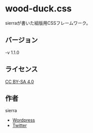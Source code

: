 # wood-duck.css

sierraが書いた組版用CSSフレームワーク。

## バージョン
-v 1.1.0

## ライセンス
[CC BY-SA 4.0](https://creativecommons.org/licenses/by-sa/4.0/)

## 作者
sierra  
- [Wordpress](http://tenteroring.luna.ddns.vc/sierra/)  
- [Twitter](https://twitter.com/sierra2501?lang=ja)